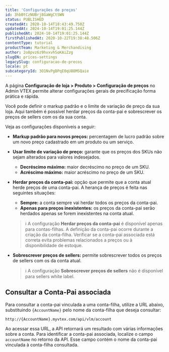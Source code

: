 ```yaml
---
title: 'Configurações de preços'
id: 3hbBtCzNUBrj8GaWgCtSWN
status: PUBLISHED
createdAt: 2020-10-14T18:43:49.750Z
updatedAt: 2024-10-14T19:01:25.144Z
publishedAt: 2024-10-14T19:01:25.144Z
firstPublishedAt: 2020-10-22T19:38:48.506Z
contentType: tutorial
productTeam: Marketing & Merchandising
author: 2o8pvz6z9hvxvhSoKAiZzg
slugEN: prices-settings
legacySlug: configuracao-de-precos
locale: pt
subcategoryId: 3O1NvPgBPqE0qU88MSQaie
---
```


A página **Configuração de loja > Produto > Configuração de preços** no Admin VTEX permite alterar configurações gerais de precificação forma prática e rápida.

Você pode definir o markup padrão e o limite de variação de preço da sua loja. Aqui também é possível herdar preços da conta-pai e sobrescrever os preços de sellers com os da sua conta.

Veja as configurações disponíveis a seguir:

- **Markup padrão para novos preços:** percentagem de lucro padrão sobre um novo preço cadastrado em um produto ou um serviço.
- **Usar limite de variação de preço:** garante que os preços dos SKUs não sejam alterados para valores indesejados.
  - **Decréscimo máximo:** maior decréscimo no preço de um SKU.
  - **Acréscimo máximo:** maior acréscimo no preço de um SKU.
- **Herdar preços da conta-pai:** opção que permite que a conta atual herde preços de uma conta-pai. A herança de preços é feita nas seguintes situações:
  - **Sempre:** a conta sempre vai herdar todos os preços da conta-pai.
  - **Apenas para preços inexistentes:** os preços da conta-pai serão herdados apenas se forem inexistentes na conta atual.

  > ℹ️ A configuração **Herdar preços da conta-pai** é disponível apenas para contas-filhas. A definição da conta-pai ocorre durante a criação da conta-filha. Verificar se a conta-pai associada está correta evita problemas relacionados a preços ou à disponibilidade de estoque.

- **Sobrescrever preços de sellers:** permite sobrescrever todos os preços de sellers com os da conta atual.

  > ℹ️ A configuração **Sobrescrever preços de sellers** não é disponível para sellers white label.

## Consultar a Conta-Pai associada
Para consultar a conta-pai vinculada a uma conta-filha, utilize a URL abaixo, substituindo `{AccountName}` pelo nome da conta-filha que deseja consultar:

```
http://{AccountName}.myvtex.com/api/vlm/account
```

Ao acessar essa URL, a API retornará um resultado com várias informações sobre a conta. Para identificar a conta-pai associada, localize o campo `accountName` no retorno da API. Esse campo contém o nome da conta-pai vinculada à conta-filha consultada.
